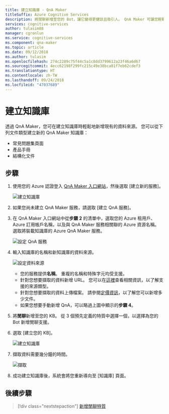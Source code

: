 ```yaml
---
title: 建立知識庫 - QnA Maker
titleSuffix: Azure Cognitive Services
description: 將閒聊新增至您的 Bot，讓它變得更健談且吸引人。 QnA Maker 可讓您輕鬆地將預先填入的一組最常見閒聊，新增至您的 KB。 這可以是您 Bot 的閒聊起始點，並可節省您從頭撰寫它們的時間和成本。
services: cognitive-services
author: tulasim88
manager: cgronlun
ms.service: cognitive-services
ms.component: qna-maker
ms.topic: article
ms.date: 09/12/2018
ms.author: tulasim
ms.openlocfilehash: 274c2289c75f44c5a1c8dd3799612a23f46a6d67
ms.sourcegitcommit: 4ecc62198f299fc215c49e38bca81f7eb62cdef3
ms.translationtype: HT
ms.contentlocale: zh-TW
ms.lasthandoff: 09/24/2018
ms.locfileid: "47037689"
---
```

# <a name="create-a-knowledge-base"></a>建立知識庫

透過 QnA Maker，您可在建立知識庫時輕鬆地新增現有的資料來源。 您可以從下列文件類型建立新的 QnA Maker 知識庫：

<!-- added for scanability -->
* 常見問題集頁面
* 產品手冊
* 結構化文件

## <a name="steps"></a>步驟

1. 使用您的 Azure 認證登入 [QnA Maker 入口網站](https://qnamaker.ai)，然後選取 [建立新的服務]。

    ![建立知識庫 ](../media/qnamaker-how-to-create-kb/create-new-service.png)

2. 如果您尚未建立 QnA Maker 服務，請選取 [建立 QnA 服務]。 

3. 在 QnA Maker 入口網站中從**步驟 2** 的清單中，選取您的 Azure 租用戶、Azure 訂用帳戶名稱，以及與 QnA Maker 服務相關聯的 Azure 資源名稱。 選取將裝載知識庫的 Azure QnA Maker 服務。

    ![設定 QnA 服務](../media/qnamaker-how-to-create-kb/setup-qna-resource.png)

4. 輸入知識庫的名稱和新知識庫的資料來源。

    ![設定資料來源](../media/qnamaker-how-to-create-kb/set-data-sources.png)

    - 您的服務提供**名稱**。 重複的名稱和特殊字元均受支援。
    - 針對您想要擷取的資料新增 URL。 您可以在[這裡](../Concepts/data-sources-supported.md)查看相關資訊，以了解支援的來源類型。
    - 針對您想要擷取的資料上傳檔案。 請參閱[定價資訊](https://aka.ms/qnamaker-pricing)，以了解您可以新增多少文件。
    - 如果您想要手動新增 QnA，可以略過上圖中顯示的**步驟 4**。

5. 將**閒聊**新增至您的 KB。 從 3 個預先定義的特質中選擇一個，以選擇為您的 Bot 新增閒聊支援。 

    <!-- TBD: add back in when chit chat how-to is merged
    ![Add chit-chat to KB ](../media/qnamaker-how-to-chitchat/create-kb-chit-chat.png)
    -->

6. 選取 [建立您的 KB]。

    ![建立知識庫](../media/qnamaker-how-to-create-kb/create-kb.png)

7. 擷取資料需要幾分鐘的時間。

    ![擷取](../media/qnamaker-how-to-create-kb/hang-tight-extraction.png)

8. 成功建立知識庫後，系統會將您重新導向至 [知識庫] 頁面。

## <a name="next-steps"></a>後續步驟

> [!div class="nextstepaction"]
> [新增閒聊特質](./chit-chat-knowledge-base.md)
